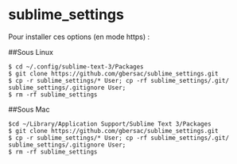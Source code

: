 sublime_settings
================

Pour installer ces options (en mode https) :

##Sous Linux
```
$ cd ~/.config/sublime-text-3/Packages
$ git clone https://github.com/gbersac/sublime_settings.git
$ cp -r sublime_settings/* User; cp -rf sublime_settings/.git/ sublime_settings/.gitignore User;
$ rm -rf sublime_settings
```

##Sous Mac
```
$cd ~/Library/Application Support/Sublime Text 3/Packages
$ git clone https://github.com/gbersac/sublime_settings.git
$ cp -r sublime_settings/* User; cp -rf sublime_settings/.git/ sublime_settings/.gitignore User;
$ rm -rf sublime_settings
```
